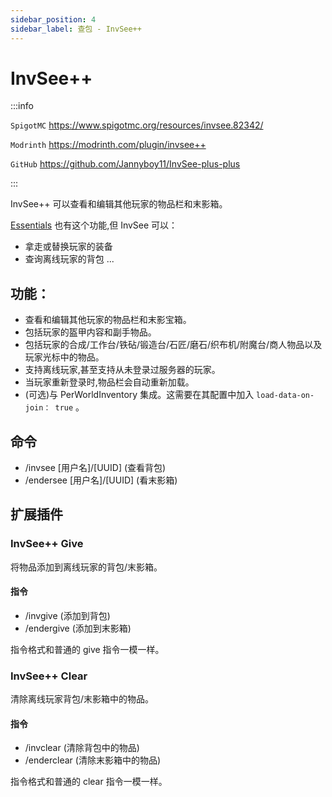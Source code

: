 ```yaml
---
sidebar_position: 4
sidebar_label: 查包 - InvSee++
---
```


# InvSee++

:::info

`SpigotMC` https://www.spigotmc.org/resources/invsee.82342/

`Modrinth` https://modrinth.com/plugin/invsee++

`GitHub` https://github.com/Jannyboy11/InvSee-plus-plus

:::

InvSee++ 可以查看和编辑其他玩家的物品栏和末影箱。

[Essentials](/Java/process/plugin/ManageTool/BasicPlugins/EssentialsX/) 也有这个功能,但 InvSee 可以：

- 拿走或替换玩家的装备
- 查询离线玩家的背包
  ...

## 功能：

- 查看和编辑其他玩家的物品栏和末影宝箱。
- 包括玩家的盔甲内容和副手物品。
- 包括玩家的合成/工作台/铁砧/锻造台/石匠/磨石/织布机/附魔台/商人物品以及玩家光标中的物品。
- 支持离线玩家,甚至支持从未登录过服务器的玩家。
- 当玩家重新登录时,物品栏会自动重新加载。
- (可选)与 PerWorldInventory 集成。这需要在其配置中加入 `load-data-on-join： true` 。

## 命令

- /invsee [用户名]/[UUID] (查看背包)
- /endersee [用户名]/[UUID] (看末影箱)

## 扩展插件

### InvSee++ Give

将物品添加到离线玩家的背包/末影箱。

#### 指令

- /invgive (添加到背包)
- /endergive (添加到末影箱)

指令格式和普通的 give 指令一模一样。

### InvSee++ Clear

清除离线玩家背包/末影箱中的物品。

#### 指令

- /invclear (清除背包中的物品)
- /enderclear (清除末影箱中的物品)

指令格式和普通的 clear 指令一模一样。
